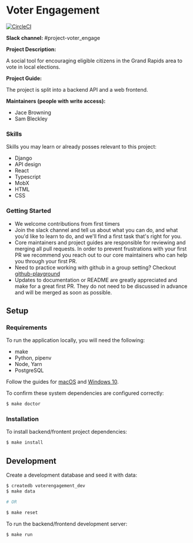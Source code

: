 # Voter Engagement

[![CircleCI](https://circleci.com/gh/citizenlabsgr/voter-engagement.svg?style=svg)](https://circleci.com/gh/citizenlabsgr/voter-engagement)

**Slack channel:** #project-voter_engage

**Project Description:**

A social tool for encouraging eligible citizens in the Grand Rapids area to vote in local elections.

**Project Guide:**

The project is split into a backend API and a web frontend.

**Maintainers (people with write access):**

* Jace Browning
* Sam Bleckley

### Skills

Skills you may learn or already posses relevant to this project:
* Django
* API design
* React
* Typescript
* MobX
* HTML
* CSS

### Getting Started

* We welcome contributions from first timers
* Join the slack channel and tell us about what you can do, and what you'd like to learn to do, and we'll find a first task that's right for you.
* Core maintainers and project guides are responsible for reviewing and merging all pull requests. In order to prevent frustrations with your first PR we recommend you reach out to our core maintainers who can help you through your first PR.
* Need to practice working with github in a group setting? Checkout [github-playground](https://github.com/citizenlabsgr/open-lab)
* Updates to documentation or README are greatly appreciated and make for a great first PR. They do not need to be discussed in advance and will be merged as soon as possible.

## Setup

### Requirements

To run the application locally, you will need the following:

* make
* Python, pipenv
* Node, Yarn
* PostgreSQL

Follow the guides for [macOS](https://github.com/citizenlabsgr/voter-engagement/wiki/Setup-for-macOS) and [Windows 10](https://github.com/citizenlabsgr/voter-engagement/wiki/Setup-for-Windows-10).

To confirm these system dependencies are configured correctly:

```sh
$ make doctor
```

### Installation

To install backend/frontent project dependencies:

```sh
$ make install
```

## Development

Create a development database and seed it with data:

```sh
$ createdb voterengagement_dev
$ make data

# OR

$ make reset
```

To run the backend/frontend development server:

```sh
$ make run
```
